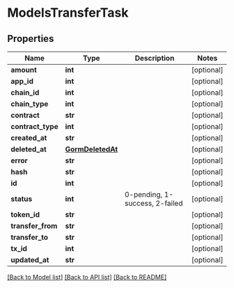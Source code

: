# ModelsTransferTask


## Properties
Name | Type | Description | Notes
------------ | ------------- | ------------- | -------------
**amount** | **int** |  | [optional] 
**app_id** | **int** |  | [optional] 
**chain_id** | **int** |  | [optional] 
**chain_type** | **int** |  | [optional] 
**contract** | **str** |  | [optional] 
**contract_type** | **int** |  | [optional] 
**created_at** | **str** |  | [optional] 
**deleted_at** | [**GormDeletedAt**](GormDeletedAt.md) |  | [optional] 
**error** | **str** |  | [optional] 
**hash** | **str** |  | [optional] 
**id** | **int** |  | [optional] 
**status** | **int** | 0-pending, 1-success, 2-failed | [optional] 
**token_id** | **str** |  | [optional] 
**transfer_from** | **str** |  | [optional] 
**transfer_to** | **str** |  | [optional] 
**tx_id** | **int** |  | [optional] 
**updated_at** | **str** |  | [optional] 

[[Back to Model list]](../README.md#documentation-for-models) [[Back to API list]](../README.md#documentation-for-api-endpoints) [[Back to README]](../README.md)


